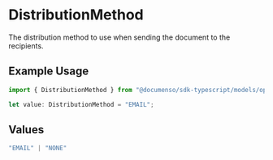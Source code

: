 # DistributionMethod

The distribution method to use when sending the document to the recipients.

## Example Usage

```typescript
import { DistributionMethod } from "@documenso/sdk-typescript/models/operations";

let value: DistributionMethod = "EMAIL";
```

## Values

```typescript
"EMAIL" | "NONE"
```